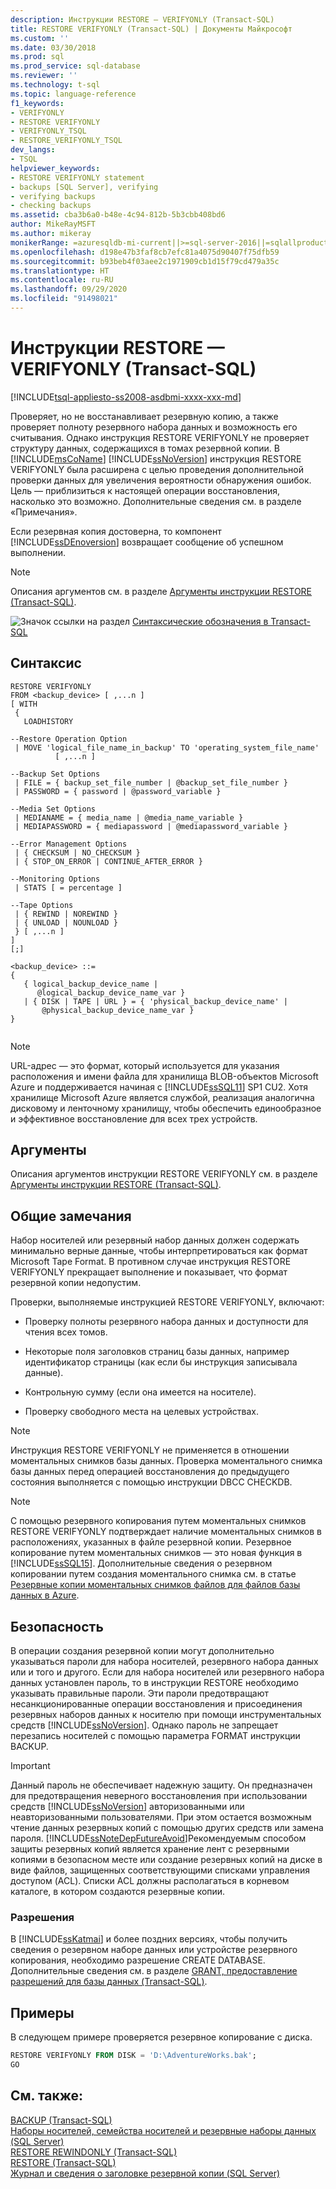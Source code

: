 ```yaml
---
description: Инструкции RESTORE — VERIFYONLY (Transact-SQL)
title: RESTORE VERIFYONLY (Transact-SQL) | Документы Майкрософт
ms.custom: ''
ms.date: 03/30/2018
ms.prod: sql
ms.prod_service: sql-database
ms.reviewer: ''
ms.technology: t-sql
ms.topic: language-reference
f1_keywords:
- VERIFYONLY
- RESTORE VERIFYONLY
- VERIFYONLY_TSQL
- RESTORE_VERIFYONLY_TSQL
dev_langs:
- TSQL
helpviewer_keywords:
- RESTORE VERIFYONLY statement
- backups [SQL Server], verifying
- verifying backups
- checking backups
ms.assetid: cba3b6a0-b48e-4c94-812b-5b3cbb408bd6
author: MikeRayMSFT
ms.author: mikeray
monikerRange: =azuresqldb-mi-current||>=sql-server-2016||=sqlallproducts-allversions||>=sql-server-linux-2017
ms.openlocfilehash: d198e47b3faf8cb7efc81a4075d90407f75dfb59
ms.sourcegitcommit: b93beb4f03aee2c1971909cb1d15f79cd479a35c
ms.translationtype: HT
ms.contentlocale: ru-RU
ms.lasthandoff: 09/29/2020
ms.locfileid: "91498021"
---
```

# <a name="restore-statements---verifyonly-transact-sql"></a>Инструкции RESTORE — VERIFYONLY (Transact-SQL)
[!INCLUDE[tsql-appliesto-ss2008-asdbmi-xxxx-xxx-md](../../includes/tsql-appliesto-ss2008-asdbmi-xxxx-xxx-md.md )]

  Проверяет, но не восстанавливает резервную копию, а также проверяет полноту резервного набора данных и возможность его считывания. Однако инструкция RESTORE VERIFYONLY не проверяет структуру данных, содержащихся в томах резервной копии. В [!INCLUDE[msCoName](../../includes/msconame-md.md)] [!INCLUDE[ssNoVersion](../../includes/ssnoversion-md.md)] инструкция RESTORE VERIFYONLY была расширена с целью проведения дополнительной проверки данных для увеличения вероятности обнаружения ошибок. Цель — приблизиться к настоящей операции восстановления, насколько это возможно. Дополнительные сведения см. в разделе «Примечания».  

 Если резервная копия достоверна, то компонент [!INCLUDE[ssDEnoversion](../../includes/ssdenoversion-md.md)] возвращает сообщение об успешном выполнении.  
  
> [!NOTE]  
>  Описания аргументов см. в разделе [Аргументы инструкции RESTORE (Transact-SQL)](../../t-sql/statements/restore-statements-arguments-transact-sql.md).  
  
 ![Значок ссылки на раздел](../../database-engine/configure-windows/media/topic-link.gif "Значок ссылки на раздел") [Синтаксические обозначения в Transact-SQL](../../t-sql/language-elements/transact-sql-syntax-conventions-transact-sql.md)  
  
## <a name="syntax"></a>Синтаксис  
  
```syntaxsql
RESTORE VERIFYONLY  
FROM <backup_device> [ ,...n ]  
[ WITH    
 {  
   LOADHISTORY   
  
--Restore Operation Option  
 | MOVE 'logical_file_name_in_backup' TO 'operating_system_file_name'   
          [ ,...n ]   
  
--Backup Set Options  
 | FILE = { backup_set_file_number | @backup_set_file_number }   
 | PASSWORD = { password | @password_variable }   
  
--Media Set Options  
 | MEDIANAME = { media_name | @media_name_variable }   
 | MEDIAPASSWORD = { mediapassword | @mediapassword_variable }  
  
--Error Management Options  
 | { CHECKSUM | NO_CHECKSUM }   
 | { STOP_ON_ERROR | CONTINUE_AFTER_ERROR }  
  
--Monitoring Options  
 | STATS [ = percentage ]   
  
--Tape Options  
 | { REWIND | NOREWIND }   
 | { UNLOAD | NOUNLOAD }    
 } [ ,...n ]  
]  
[;]  
  
<backup_device> ::=  
{   
   { logical_backup_device_name |  
      @logical_backup_device_name_var }  
   | { DISK | TAPE | URL } = { 'physical_backup_device_name' |  
       @physical_backup_device_name_var }   
}  
  
```  
 > [!NOTE] 
> URL-адрес — это формат, который используется для указания расположения и имени файла для хранилища BLOB-объектов Microsoft Azure и поддерживается начиная с [!INCLUDE[ssSQL11](../../includes/sssql11-md.md)] SP1 CU2. Хотя хранилище Microsoft Azure является службой, реализация аналогична дисковому и ленточному хранилищу, чтобы обеспечить единообразное и эффективное восстановление для всех трех устройств.
 
## <a name="arguments"></a>Аргументы  
 Описания аргументов инструкции RESTORE VERIFYONLY см. в разделе [Аргументы инструкции RESTORE (Transact-SQL)](../../t-sql/statements/restore-statements-arguments-transact-sql.md).  
  
## <a name="general-remarks"></a>Общие замечания  
 Набор носителей или резервный набор данных должен содержать минимально верные данные, чтобы интерпретироваться как формат Microsoft Tape Format. В противном случае инструкция RESTORE VERIFYONLY прекращает выполнение и показывает, что формат резервной копии недопустим.  
  
 Проверки, выполняемые инструкцией RESTORE VERIFYONLY, включают:  
  
-   Проверку полноты резервного набора данных и доступности для чтения всех томов.  
  
-   Некоторые поля заголовков страниц базы данных, например идентификатор страницы (как если бы инструкция записывала данные).  
  
-   Контрольную сумму (если она имеется на носителе).  
  
-   Проверку свободного места на целевых устройствах.  
  
> [!NOTE]  
>  Инструкция RESTORE VERIFYONLY не применяется в отношении моментальных снимков базы данных. Проверка моментального снимка базы данных перед операцией восстановления до предыдущего состояния выполняется с помощью инструкции DBCC CHECKDB.  
  
> [!NOTE]  
>  С помощью резервного копирования путем моментальных снимков RESTORE VERIFYONLY подтверждает наличие моментальных снимков в расположениях, указанных в файле резервной копии. Резервное копирование путем моментальных снимков — это новая функция в [!INCLUDE[ssSQL15](../../includes/sssql15-md.md)]. Дополнительные сведения о резервном копировании путем создания моментального снимка см. в статье [Резервные копии моментальных снимков файлов для файлов базы данных в Azure](../../relational-databases/backup-restore/file-snapshot-backups-for-database-files-in-azure.md).  
  
## <a name="security"></a>Безопасность  
 В операции создания резервной копии могут дополнительно указываться пароли для набора носителей, резервного набора данных или и того и другого. Если для набора носителей или резервного набора данных установлен пароль, то в инструкции RESTORE необходимо указывать правильные пароли. Эти пароли предотвращают несанкционированные операции восстановления и присоединения резервных наборов данных к носителю при помощи инструментальных средств [!INCLUDE[ssNoVersion](../../includes/ssnoversion-md.md)]. Однако пароль не запрещает перезапись носителей с помощью параметра FORMAT инструкции BACKUP.  
  
> [!IMPORTANT]  
>  Данный пароль не обеспечивает надежную защиту. Он предназначен для предотвращения неверного восстановления при использовании средств [!INCLUDE[ssNoVersion](../../includes/ssnoversion-md.md)] авторизованными или неавторизованными пользователями. При этом остается возможным чтение данных резервных копий с помощью других средств или замена пароля. [!INCLUDE[ssNoteDepFutureAvoid](../../includes/ssnotedepfutureavoid-md.md)]Рекомендуемым способом защиты резервных копий является хранение лент с резервными копиями в безопасном месте или создание резервных копий на диске в виде файлов, защищенных соответствующими списками управления доступом (ACL). Списки ACL должны располагаться в корневом каталоге, в котором создаются резервные копии.  
  
### <a name="permissions"></a>Разрешения  
 В [!INCLUDE[ssKatmai](../../includes/sskatmai-md.md)] и более поздних версиях, чтобы получить сведения о резервном наборе данных или устройстве резервного копирования, необходимо разрешение CREATE DATABASE. Дополнительные сведения см. в разделе [GRANT, предоставление разрешений для базы данных (Transact-SQL)](../../t-sql/statements/grant-database-permissions-transact-sql.md).  
 
## <a name="examples"></a>Примеры  
 В следующем примере проверяется резервное копирование с диска.
  
```sql  
RESTORE VERIFYONLY FROM DISK = 'D:\AdventureWorks.bak';
GO
```  
  
## <a name="see-also"></a>См. также:  
 [BACKUP (Transact-SQL)](../../t-sql/statements/backup-transact-sql.md)   
 [Наборы носителей, семейства носителей и резервные наборы данных (SQL Server)](../../relational-databases/backup-restore/media-sets-media-families-and-backup-sets-sql-server.md)   
 [RESTORE REWINDONLY (Transact-SQL)](../../t-sql/statements/restore-statements-rewindonly-transact-sql.md)   
 [RESTORE (Transact-SQL)](../../t-sql/statements/restore-statements-transact-sql.md)   
 [Журнал и сведения о заголовке резервной копии (SQL Server)](../../relational-databases/backup-restore/backup-history-and-header-information-sql-server.md)  
  
  
